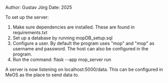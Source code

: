 Author: Gustav Jörg
Date: 2025

To set up the server:
1. Make sure dependencies are installed. These are found in requirements.txt
2. Set up a database by running mopDB_setup.sql
3. Configure a user. By default the program uses "mop" and "mop" as username and password. The host can also be configured in the program.
4. Run the command: flask --app mop_server run

A server is now listening on localhost:5000/data. This can be configured in MeOS as the place to send data to.
